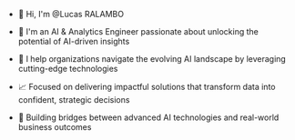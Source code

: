- 👋 Hi, I'm @Lucas RALAMBO

- 🤖 I'm an AI & Analytics Engineer passionate about unlocking the potential of AI-driven insights

- 🔮 I help organizations navigate the evolving AI landscape by leveraging cutting-edge technologies

- 📈 Focused on delivering impactful solutions that transform data into confident, strategic decisions

- 🌟 Building bridges between advanced AI technologies and real-world business outcomes
